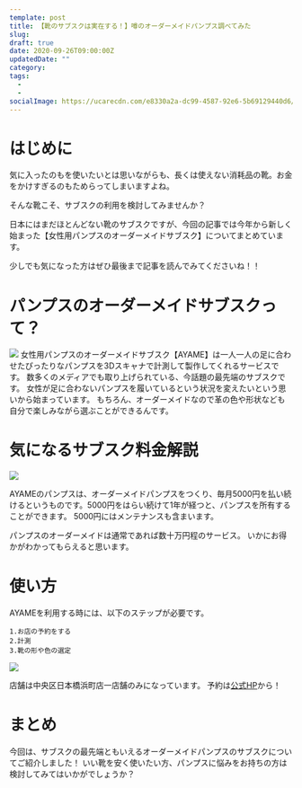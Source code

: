 ```yaml
---
template: post
title: 【靴のサブスクは実在する！】噂のオーダーメイドパンプス調べてみた
slug: 
draft: true
date: 2020-09-26T09:00:00Z
updatedDate: ""
category: 
tags:
  - 
  - 
socialImage: https://ucarecdn.com/e8330a2a-dc99-4587-92e6-5b69129440d6/
---
```


# はじめに

気に入ったのもを使いたいとは思いながらも、長くは使えない消耗品の靴。お金をかけすぎるのもためらってしまいますよね。

そんな靴こそ、サブスクの利用を検討してみませんか？

日本にはまだほとんどない靴のサブスクですが、今回の記事では今年から新しく始まった【女性用パンプスのオーダーメイドサブスク】についてまとめています。

少しでも気になった方はぜひ最後まで記事を読んでみてくださいね！！

# パンプスのオーダーメイドサブスクって？
![](https://ucarecdn.com/8bd8a6fd-0f5c-4cc7-8be3-11553bbab47c/)
女性用パンプスのオーダーメイドサブスク【AYAME】は一人一人の足に合わせたぴったりなパンプスを3Dスキャナで計測して製作してくれるサービスです。
数多くのメディアでも取り上げられている、今話題の最先端のサブスクです。
女性が足に合わないパンプスを履いているという状況を変えたいという思いから始まっています。
もちろん、オーダーメイドなので革の色や形状なども自分で楽しみながら選ぶことができるんです。

# 気になるサブスク料金解説

![](https://ucarecdn.com/06338553-7155-4334-a670-ea29b9c638a3/)

AYAMEのパンプスは、オーダーメイドパンプスをつくり、毎月5000円を払い続けるというものです。5000円をはらい続けて1年が経つと、パンプスを所有することができます。
5000円にはメンテナンスも含まいます。

パンプスのオーダーメイドは通常であれば数十万円程のサービス。
いかにお得かがわかってもらえると思います。

# 使い方

AYAMEを利用する時には、以下のステップが必要です。
```
1.お店の予約をする
2.計測
3.靴の形や色の選定
```
![](https://ucarecdn.com/336d1503-29de-41d7-b00a-0028d441f0a4/)

店舗は中央区日本橋浜町店一店舗のみになっています。
予約は[公式HP](https://www.hana-ayame.info/)から！

# まとめ
今回は、サブスクの最先端ともいえるオーダーメイドパンプスのサブスクについてご紹介しました！
いい靴を安く使いたい方、パンプスに悩みをお持ちの方は検討してみてはいかがでしょうか？